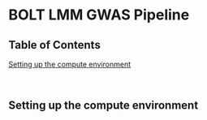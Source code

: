 # BOLT LMM GWAS Pipeline


## Table of Contents


[Setting up the compute environment](#setting_up_compute)


\
<a name=setting_up_compute />
## Setting up the compute environment







